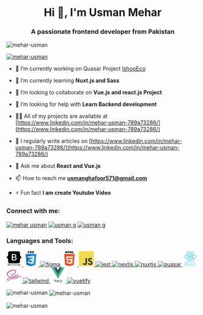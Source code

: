 <h1 align="center">Hi 👋, I'm Usman Mehar</h1>
<h3 align="center">A passionate frontend developer from Pakistan</h3>

<p align="left"> <img src="https://komarev.com/ghpvc/?username=mehar-usman&label=Profile%20views&color=0e75b6&style=flat" alt="mehar-usman" /> </p>

<p align="left"> <a href="https://github.com/ryo-ma/github-profile-trophy"><img src="https://github-profile-trophy.vercel.app/?username=mehar-usman" alt="mehar-usman" /></a> </p>

- 🔭 I’m currently working on Quasar Project [IshopEco](https://www.ishopeco.com/)

- 🌱 I’m currently learning **Nuxt.js and Sass**

- 👯 I’m looking to collaborate on **Vue.js and react.js Project**

- 🤝 I’m looking for help with **Learn Backend development**

- 👨‍💻 All of my projects are available at [https://www.linkedin.com/in/mehar-usman-789a73286/](https://www.linkedin.com/in/mehar-usman-789a73286/)

- 📝 I regularly write articles on [https://www.linkedin.com/in/mehar-usman-789a73286/](https://www.linkedin.com/in/mehar-usman-789a73286/)

- 💬 Ask me about **React and Vue.js**

- 📫 How to reach me **usmanghafoor571@gmail.com**

- ⚡ Fun fact **I am create Youtube Video**

<h3 align="left">Connect with me:</h3>
<p align="left">
<a href="https://linkedin.com/in/mehar usman" target="blank"><img align="center" src="https://raw.githubusercontent.com/rahuldkjain/github-profile-readme-generator/master/src/images/icons/Social/linked-in-alt.svg" alt="mehar usman" height="30" width="40" /></a>
<a href="https://fb.com/usman g" target="blank"><img align="center" src="https://raw.githubusercontent.com/rahuldkjain/github-profile-readme-generator/master/src/images/icons/Social/facebook.svg" alt="usman g" height="30" width="40" /></a>
<a href="https://instagram.com/usman g" target="blank"><img align="center" src="https://raw.githubusercontent.com/rahuldkjain/github-profile-readme-generator/master/src/images/icons/Social/instagram.svg" alt="usman g" height="30" width="40" /></a>
</p>

<h3 align="left">Languages and Tools:</h3>
<p align="left"> <a href="https://getbootstrap.com" target="_blank" rel="noreferrer"> <img src="https://raw.githubusercontent.com/devicons/devicon/master/icons/bootstrap/bootstrap-plain-wordmark.svg" alt="bootstrap" width="40" height="40"/> </a> <a href="https://www.w3schools.com/css/" target="_blank" rel="noreferrer"> <img src="https://raw.githubusercontent.com/devicons/devicon/master/icons/css3/css3-original-wordmark.svg" alt="css3" width="40" height="40"/> </a> <a href="https://www.figma.com/" target="_blank" rel="noreferrer"> <img src="https://www.vectorlogo.zone/logos/figma/figma-icon.svg" alt="figma" width="40" height="40"/> </a> <a href="https://www.w3.org/html/" target="_blank" rel="noreferrer"> <img src="https://raw.githubusercontent.com/devicons/devicon/master/icons/html5/html5-original-wordmark.svg" alt="html5" width="40" height="40"/> </a> <a href="https://developer.mozilla.org/en-US/docs/Web/JavaScript" target="_blank" rel="noreferrer"> <img src="https://raw.githubusercontent.com/devicons/devicon/master/icons/javascript/javascript-original.svg" alt="javascript" width="40" height="40"/> </a> <a href="https://jestjs.io" target="_blank" rel="noreferrer"> <img src="https://www.vectorlogo.zone/logos/jestjsio/jestjsio-icon.svg" alt="jest" width="40" height="40"/> </a> <a href="https://nextjs.org/" target="_blank" rel="noreferrer"> <img src="https://cdn.worldvectorlogo.com/logos/nextjs-2.svg" alt="nextjs" width="40" height="40"/> </a> <a href="https://nuxtjs.org/" target="_blank" rel="noreferrer"> <img src="https://www.vectorlogo.zone/logos/nuxtjs/nuxtjs-icon.svg" alt="nuxtjs" width="40" height="40"/> </a> <a href="https://quasar.dev/" target="_blank" rel="noreferrer"> <img src="https://cdn.quasar.dev/logo/svg/quasar-logo.svg" alt="quasar" width="40" height="40"/> </a> <a href="https://reactjs.org/" target="_blank" rel="noreferrer"> <img src="https://raw.githubusercontent.com/devicons/devicon/master/icons/react/react-original-wordmark.svg" alt="react" width="40" height="40"/> </a> <a href="https://sass-lang.com" target="_blank" rel="noreferrer"> <img src="https://raw.githubusercontent.com/devicons/devicon/master/icons/sass/sass-original.svg" alt="sass" width="40" height="40"/> </a> <a href="https://tailwindcss.com/" target="_blank" rel="noreferrer"> <img src="https://www.vectorlogo.zone/logos/tailwindcss/tailwindcss-icon.svg" alt="tailwind" width="40" height="40"/> </a> <a href="https://vuejs.org/" target="_blank" rel="noreferrer"> <img src="https://raw.githubusercontent.com/devicons/devicon/master/icons/vuejs/vuejs-original-wordmark.svg" alt="vuejs" width="40" height="40"/> </a> <a href="https://vuetifyjs.com/en/" target="_blank" rel="noreferrer"> <img src="https://bestofjs.org/logos/vuetify.svg" alt="vuetify" width="40" height="40"/> </a> </p>

<p><img align="left" src="https://github-readme-stats.vercel.app/api/top-langs?username=mehar-usman&show_icons=true&locale=en&layout=compact" alt="mehar-usman" /></p>

<p>&nbsp;<img align="center" src="https://github-readme-stats.vercel.app/api?username=mehar-usman&show_icons=true&locale=en" alt="mehar-usman" /></p>

<p><img align="center" src="https://github-readme-streak-stats.herokuapp.com/?user=mehar-usman&" alt="mehar-usman" /></p>

